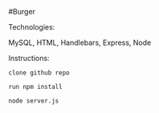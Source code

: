#Burger

Technologies:

MySQL, HTML, Handlebars, Express, Node

Instructions:

	clone github repo

	run npm install

	node server.js